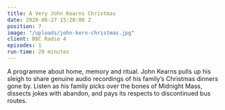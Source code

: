 ```yaml
---
title: A Very John Kearns Christmas
date: 2020-06-27 15:20:00 Z
position: 7
image: "/uploads/john-kern-christmas.jpg"
client: BBC Radio 4
episodes: 1
run-time: 28 minutes
---
```


A programme about home, memory and ritual. John Kearns pulls up his sleigh to share genuine audio recordings of his family’s Christmas dinners gone by. Listen as his family picks over the bones of Midnight Mass, dissects jokes with abandon, and pays its respects to discontinued bus routes.